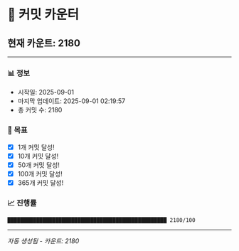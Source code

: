 # 🔢 커밋 카운터

## 현재 카운트: 2180

---

### 📊 정보
- 시작일: 2025-09-01
- 마지막 업데이트: 2025-09-01 02:19:57
- 총 커밋 수: 2180

### 🎯 목표
- [x] 1개 커밋 달성!
- [x] 10개 커밋 달성!
- [x] 50개 커밋 달성!
- [x] 100개 커밋 달성!
- [x] 365개 커밋 달성!

### 📈 진행률
```
██████████████████████████████████████████████████ 2180/100
```

---
*자동 생성됨 - 카운트: 2180*

